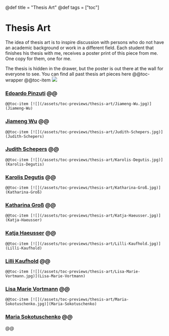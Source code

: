 @def title = "Thesis Art" 
@def tags = ["toc"] 
# Thesis Art
The idea of thesis art is to inspire discussion with persons who do not have an academic background or work in a different field. Each student that finishes his thesis with me, receives a poster print of this piece from me. One copy for them, one for me.

The thesis is hidden in the drawer, but the poster is out there at the wall for everyone to see. You can find all past thesis art pieces here
@@toc-wrapper
	@@toc-item [![](/assets/toc-previews/thesis-art/Edoardo-Pinzuti.jpg)](Edoardo-Pinzuti)
 ### [Edoardo Pinzuti](Edoardo-Pinzuti) @@
	@@toc-item [![](/assets/toc-previews/thesis-art/Jiameng-Wu.jpg)](Jiameng-Wu)
 ### [Jiameng Wu](Jiameng-Wu) @@
	@@toc-item [![](/assets/toc-previews/thesis-art/Judith-Schepers.jpg)](Judith-Schepers)
 ### [Judith Schepers](Judith-Schepers) @@
	@@toc-item [![](/assets/toc-previews/thesis-art/Karolis-Degutis.jpg)](Karolis-Degutis)
 ### [Karolis Degutis](Karolis-Degutis) @@
	@@toc-item [![](/assets/toc-previews/thesis-art/Katharina-Groß.jpg)](Katharina-Groß)
 ### [Katharina Groß](Katharina-Groß) @@
	@@toc-item [![](/assets/toc-previews/thesis-art/Katja-Haeusser.jpg)](Katja-Haeusser)
 ### [Katja Haeusser](Katja-Haeusser) @@
	@@toc-item [![](/assets/toc-previews/thesis-art/Lilli-Kaufhold.jpg)](Lilli-Kaufhold)
 ### [Lilli Kaufhold](Lilli-Kaufhold) @@
	@@toc-item [![](/assets/toc-previews/thesis-art/Lisa-Marie-Vortmann.jpg)](Lisa-Marie-Vortmann)
 ### [Lisa Marie Vortmann](Lisa-Marie-Vortmann) @@
	@@toc-item [![](/assets/toc-previews/thesis-art/Maria-Sokotuschenko.jpg)](Maria-Sokotuschenko)
 ### [Maria Sokotuschenko](Maria-Sokotuschenko) @@
@@